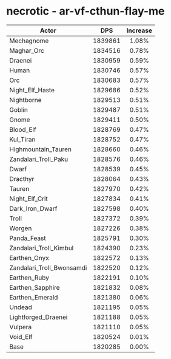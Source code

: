 # necrotic - ar-vf-cthun-flay-me
| Actor | DPS | Increase |
|---|:---:|:---:|
|Mechagnome|1839861|1.08%|
|Maghar_Orc|1834516|0.78%|
|Draenei|1830959|0.59%|
|Human|1830746|0.57%|
|Orc|1830683|0.57%|
|Night_Elf_Haste|1829686|0.52%|
|Nightborne|1829513|0.51%|
|Goblin|1829487|0.51%|
|Gnome|1829411|0.50%|
|Blood_Elf|1828769|0.47%|
|Kul_Tiran|1828752|0.47%|
|Highmountain_Tauren|1828660|0.46%|
|Zandalari_Troll_Paku|1828576|0.46%|
|Dwarf|1828539|0.45%|
|Dracthyr|1828064|0.43%|
|Tauren|1827970|0.42%|
|Night_Elf_Crit|1827834|0.41%|
|Dark_Iron_Dwarf|1827598|0.40%|
|Troll|1827372|0.39%|
|Worgen|1827226|0.38%|
|Panda_Feast|1825791|0.30%|
|Zandalari_Troll_Kimbul|1824390|0.23%|
|Earthen_Onyx|1822572|0.13%|
|Zandalari_Troll_Bwonsamdi|1822520|0.12%|
|Earthen_Ruby|1822191|0.10%|
|Earthen_Sapphire|1821832|0.08%|
|Earthen_Emerald|1821380|0.06%|
|Undead|1821195|0.05%|
|Lightforged_Draenei|1821188|0.05%|
|Vulpera|1821110|0.05%|
|Void_Elf|1820524|0.01%|
|Base|1820285|0.00%|
